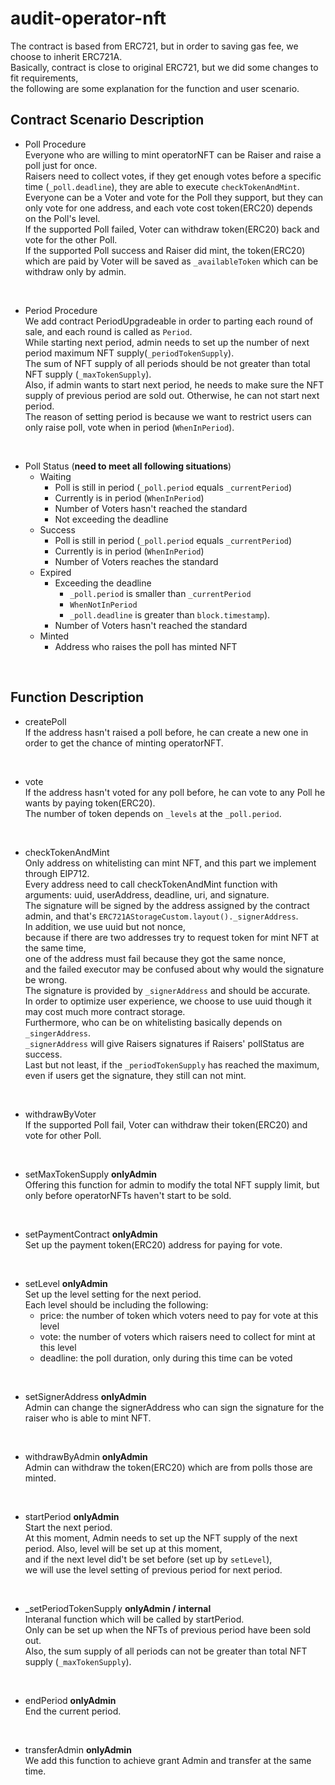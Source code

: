 # audit-operator-nft

The contract is based from ERC721, but in order to saving gas fee, we choose to inherit ERC721A.\
Basically, contract is close to original ERC721, but we did some changes to fit requirements,\
the following are some explanation for the function and user scenario.

## Contract Scenario Description
- Poll Procedure\
  Everyone who are willing to mint operatorNFT can be Raiser and raise a poll just for once.\
  Raisers need to collect votes, if they get enough votes before a specific time (`_poll.deadline`), they are able to execute `checkTokenAndMint`.\
  Everyone can be a Voter and vote for the Poll they support, but they can only vote for one address, and each vote cost token(ERC20) depends on the Poll's level.\
  If the supported Poll failed, Voter can withdraw token(ERC20) back and vote for the other Poll.\
  If the supported Poll success and Raiser did mint, the token(ERC20) which are paid by Voter will be saved as `_availableToken` which can be withdraw only by admin.
</br>

- Period Procedure\
  We add contract PeriodUpgradeable in order to parting each round of sale, and each round is called as `Period`.\
  While starting next period, admin needs to set up the number of next period maximum NFT supply(`_periodTokenSupply`).\
  The sum of NFT supply of all periods should be not greater than total NFT supply (`_maxTokenSupply`).\
  Also, if admin wants to start next period, he needs to make sure the NFT supply of previous period are sold out. Otherwise, he can not start next period.\
  The reason of setting period is because we want to restrict users can only raise poll, vote when in period (`WhenInPeriod`).
</br>

- Poll Status (**need to meet all following situations**)
  - Waiting
    - Poll is still in period (`_poll.period` equals `_currentPeriod`)
    - Currently is in period (`WhenInPeriod`)
    - Number of Voters hasn't reached the standard
    - Not exceeding the deadline
  - Success
    - Poll is still in period (`_poll.period` equals `_currentPeriod`)
    - Currently is in period (`WhenInPeriod`)
    - Number of Voters reaches the standard
  - Expired 
    - Exceeding the deadline 
      -  `_poll.period` is smaller than `_currentPeriod`
      - `WhenNotInPeriod`
      - `_poll.deadline` is greater than `block.timestamp`).
    - Number of Voters hasn't reached the standard
  - Minted
    - Address who raises the poll has minted NFT
</br>

## Function Description
- createPoll\
  If the address hasn't raised a poll before, he can create a new one in order to get the chance of minting operatorNFT.
</br>

- vote\
  If the address hasn't voted for any poll before, he can vote to any Poll he wants by paying token(ERC20).\
  The number of token depends on `_levels` at the `_poll.period`.
</br>

- checkTokenAndMint\
  Only address on whitelisting can mint NFT, and this part we implement through EIP712.\
  Every address need to call checkTokenAndMint function with arguments: uuid, userAddress, deadline, uri, and signature.\
  The signature will be signed by the address assigned by the contract admin, and that's `ERC721AStorageCustom.layout()._signerAddress`.\
  In addition, we use uuid but not nonce,\
  because if there are two addresses try to request token for mint NFT at the same time,\
  one of the address must fail because they got the same nonce,\
  and the failed executor may be confused about why would the signature be wrong.\
  The signature is provided by `_signerAddress` and should be accurate.\
  In order to optimize user experience, we choose to use uuid though it may cost much more contract storage.\
  Furthermore, who can be on whitelisting basically depends on `_singerAddress`.\
  `_signerAddress` will give Raisers signatures if Raisers' pollStatus are success.\
  Last but not least, if the `_periodTokenSupply` has reached the maximum, even if users get the signature, they still can not mint.
</br>

- withdrawByVoter\
  If the supported Poll fail, Voter can withdraw their token(ERC20) and vote for other Poll.
</br>

- setMaxTokenSupply **onlyAdmin**\
  Offering this function for admin to modify the total NFT supply limit, but only before operatorNFTs haven't start to be sold.
</br>

- setPaymentContract **onlyAdmin**\
  Set up the payment token(ERC20) address for paying for vote.
</br>

- setLevel **onlyAdmin**\
  Set up the level setting for the next period.\
  Each level should be including the following:
    - price: the number of token which voters need to pay for vote at this level
    - vote: the number of voters which raisers need to collect for mint at this level
    - deadline: the poll duration, only during this time can be voted
</br>

- setSignerAddress **onlyAdmin**\
  Admin can change the signerAddress who can sign the signature for the raiser who is able to mint NFT.
</br>

- withdrawByAdmin **onlyAdmin**\
  Admin can withdraw the token(ERC20) which are from polls those are minted.
</br>

- startPeriod **onlyAdmin**\
  Start the next period.\
  At this moment, Admin needs to set up the NFT supply of the next period.
  Also, level will be set up at this moment,\
  and if the next level did't be set before (set up by `setLevel`),\
  we will use the level setting of previous period for next period.
</br>

- _setPeriodTokenSupply **onlyAdmin / internal**\
  Interanal function which will be called by startPeriod.\
  Only can be set up when the NFTs of previous period have been sold out.\
  Also, the sum supply of all periods can not be greater than total NFT supply (`_maxTokenSupply`).
</br>

- endPeriod **onlyAdmin**\
  End the current period.
</br>

- transferAdmin **onlyAdmin**\
  We add this function to achieve grant Admin and transfer at the same time.